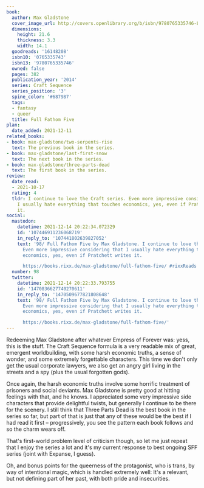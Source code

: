 ```yaml
---
book:
  author: Max Gladstone
  cover_image_url: http://covers.openlibrary.org/b/isbn/9780765335746-L.jpg
  dimensions:
    height: 21.6
    thickness: 3.3
    width: 14.1
  goodreads: '16148208'
  isbn10: '0765335743'
  isbn13: '9780765335746'
  owned: false
  pages: 382
  publication_year: '2014'
  series: Craft Sequence
  series_position: '3'
  spine_color: '#687987'
  tags:
  - fantasy
  - queer
  title: Full Fathom Five
plan:
  date_added: 2021-12-11
related_books:
- book: max-gladstone/two-serpents-rise
  text: The previous book in the series.
- book: max-gladstone/last-first-snow
  text: The next book in the series.
- book: max-gladstone/three-parts-dead
  text: The first book in the series.
review:
  date_read:
  - 2021-10-17
  rating: 4
  tldr: I continue to love the Craft series. Even more impressive considering that
    I usually hate everything that touches economics, yes, even if Pratchett writes
    it.
social:
  mastodon:
    datetime: 2021-12-14 20:22:34.072329
    id: '107446911236068719'
    in_reply_to: '107441802639827052'
    text: '98/ Full Fathom Five by Max Gladstone. I continue to love the Craft series.
      Even more impressive considering that I usually hate everything that touches
      economics, yes, even if Pratchett writes it.

      https://books.rixx.de/max-gladstone/full-fathom-five/ #rixxReads'
  number: 98
  twitter:
    datetime: 2021-12-14 20:22:33.793755
    id: '1470836627740270611'
    in_reply_to: '1470509677821808648'
    text: '98/ Full Fathom Five by Max Gladstone. I continue to love the Craft series.
      Even more impressive considering that I usually hate everything that touches
      economics, yes, even if Pratchett writes it.

      https://books.rixx.de/max-gladstone/full-fathom-five/'
---
```


Redeeming Max Gladstone after whatever Empress of Forever was: yess, this is the stuff. The Craft Sequence formula is a
very readable mix of great, emergent worldbuilding, with some harsh economic truths, a sense of wonder, and some
extremely forgettable characters. This time we don't only get the usual corporate lawyers, we also get an angry girl
living in the streets and a spy (plus the usual forgotten gods).

Once again, the harsh economic truths involve some horrific treatment of prisoners and social deviants. Max Gladstone is
pretty good at hitting feelings with that, and he knows. I appreciated some very impressive side characters that provide
delightful twists, but generally I continue to be there for the scenery. I still think that Three Parts Dead is the best
book in the series so far, but part of that is just that any of these would be the best if I had read it first –
progressively, you see the pattern each book follows and so the charm wears off.

That's first-world problem level of criticism though, so let me just repeat that I enjoy the series a lot and it's my
current response to best ongoing SFF series (joint with Expanse, I guess).

Oh, and bonus points for the queerness of the protagonist, who is trans, by way of intentional magic, which is handled
extremely well: It's a relevant, but not defining part of her past, with both pride and insecurities.
